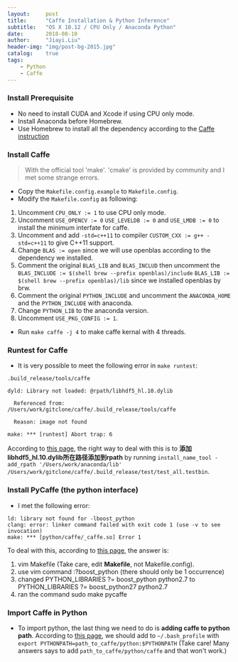 ```yaml
---
layout:     post
title:      "Caffe Installation & Python Inference"
subtitle:   "OS X 10.12 / CPU Only / Anaconda Python"
date:       2018-08-10
author:     "Jiayi.Liu"
header-img: "img/post-bg-2015.jpg"
catalog: 	true
tags:
    - Python
    - Caffe
---
```


### Install Prerequisite

* No need to install CUDA and Xcode if using CPU only mode.
* Install Anaconda before Homebrew.
* Use Homebrew to install all the dependency according to the [Caffe instruction](http://caffe.berkeleyvision.org/install_osx.html)

### Install Caffe

> With the official tool 'make'. 'cmake' is provided by community and I met some strange errors.

* Copy the `Makefile.config.example` to `Makefile.config`.
* Modify the `Makefile.config` as following:

1. Uncomment `CPU_ONLY := 1` to use CPU only mode.
2. Uncomment `USE_OPENCV := 0` `USE_LEVELDB := 0` and  `USE_LMDB := 0` to install the minimum interfate for caffe.
3. Uncomment and add `-std=c++11` to compiler `CUSTOM_CXX := g++ -std=c++11` to give C++11 support.
4. Change `BLAS := open` since we will use openblas according to the dependency we installed.
5. Comment the original `BLAS_LIB` and `BLAS_INCLUD` then uncomment the `BLAS_INCLUDE := $(shell brew --prefix openblas)/include` `BLAS_LIB := $(shell brew --prefix openblas)/lib` since we installed openblas by brw.
6. Comment the original `PYTHON_INCLUDE` and uncomment the `ANACONDA_HOME` and the `PYTHON_INCLUDE` with anaconda.
7. Change `PYTHON_LIB` to the anaconda version.
8. Uncomment `USE_PKG_CONFIG := 1`.

* Run `make caffe -j 4` to make caffe kernal with 4 threads.

### Runtest for Caffe

* It is very possible to meet the following error in `make runtest`:

```
.build_release/tools/caffe

dyld: Library not loaded: @rpath/libhdf5_hl.10.dylib

  Referenced from: /Users/work/gitclone/caffe/.build_release/tools/caffe

  Reason: image not found

make: *** [runtest] Abort trap: 6
```

According to [this page](https://www.cnblogs.com/mlj318/p/6478247.html), the right way to deal with this is to **添加libhdf5_hl.10.dylib所在路径添加到rpath** by running `install_name_tool -add_rpath '/Users/work/anaconda/lib'  /Users/work/gitclone/caffe/.build_release/test/test_all.testbin`.

### Install PyCaffe (the python interface)

* I met the following error:

```
ld: library not found for -lboost_python
clang: error: linker command failed with exit code 1 (use -v to see invocation)
make: *** [python/caffe/_caffe.so] Error 1
```

To deal with this, according to [this page](https://stackoverflow.com/questions/49961216/pycaffe-build-fails-lboost-python-not-found), the answer is:

1. vim Makefile (Take care, edit **Makefile**, not Makefile.config).
2. use vim command :?boost_python (there should only be 1 occurrence)
3. changed PYTHON_LIBRARIES ?= boost_python python2.7
      to PYTHON_LIBRARIES ?= boost_python27 python2.7
4. ran the command sudo make pycaffe

### Import Caffe in Python

* To import python, the last thing we need to do is **adding caffe to python path**. According to [this page](https://www.cnblogs.com/yizhichun/p/6339789.html), we should add to `~/.bash_profile` with `export PYTHONPATH=path_to_caffe/python:$PYTHONPATH` (Take care! Many answers says to add `path_to_caffe/python/caffe` and that won't work.)


